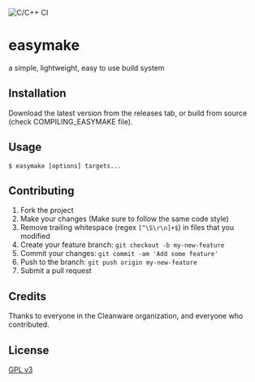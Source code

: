 ![C/C++ CI](https://github.com/Cleanware/easymake/workflows/C/C++%20CI/badge.svg?branch=main)

# easymake

a simple, lightweight, easy to use build system

## Installation

Download the latest version from the releases tab, or build from source (check COMPILING_EASYMAKE file).

## Usage

`$ easymake [options] targets...`

## Contributing

1. Fork the project
2. Make your changes (Make sure to follow the same code style)
3. Remove trailing whitespace (regex `[^\S\r\n]+$`) in files that you modified
2. Create your feature branch: `git checkout -b my-new-feature`
3. Commit your changes: `git commit -am 'Add some feature'`
4. Push to the branch: `git push origin my-new-feature`
5. Submit a pull request

## Credits

Thanks to everyone in the Cleanware organization, and everyone who contributed.

## License

[GPL v3](https://github.com/Cleanware/easymake/blob/main/LICENSE)
